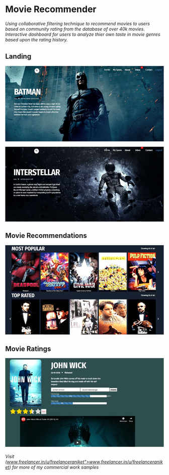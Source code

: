 # Movie Recommender 
###### Using collaborative filtering technique to recommend movies to users based on community rating from the database of over 40k movies. Interactive dashboard for users to analyze thier own taste in movie genres based upon the rating history.
<h2>Landing</h2>

<img src="screens/ad1813.jpg">

![](screens/cc123d.jpg)

<h2>Movie Recommendations</h2>

<img src="screens/95b8b9.jpg">
<h2>Movie Ratings</h2> 

<img src="screens/676356.jpg">

###### Visit (www.freelancer.in/u/freelanceraniket">www.freelancer.in/u/freelanceraniket) for more of my commercial work samples

